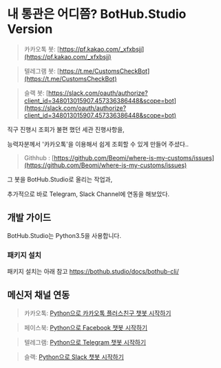 # 내 통관은 어디쯤? BotHub.Studio Version

> 카카오톡 봇: [https://pf.kakao.com/_xfxbsjj](https://pf.kakao.com/_xfxbsjj)

> 텔레그램 봇: [https://t.me/CustomsCheckBot](https://t.me/CustomsCheckBot)

> 슬랙 봇: [https://slack.com/oauth/authorize?client_id=348013015907.457336386448&scope=bot](https://slack.com/oauth/authorize?client_id=348013015907.457336386448&scope=bot)


직구 진행시 조회가 불편 했던 세관 진행사항을,

능력자분께서 '카카오톡'을 이용해서 쉽게 조회할 수 있게 만들어 주셨다..

> Githhub : [https://github.com/Beomi/where-is-my-customs/issues](https://github.com/Beomi/where-is-my-customs/issues)


그 봇을 BotHub.Studio로 올리는 작업과,

추가적으로 바로 Telegram, Slack Channel에 연동을 해보았다.



## 개발 가이드

BotHub.Studio는 Python3.5을 사용합니다.


### 패키지 설치 

패키지 설치는 아래 참고
https://bothub.studio/docs/bothub-cli/



## 메신저 채널 연동

> 카카오톡: [Python으로 카카오톡 플러스친구 챗봇 시작하기](https://medium.com/bothub-studio-ko/python%EC%9C%BC%EB%A1%9C-%EC%B9%B4%EC%B9%B4%EC%98%A4%ED%86%A1-%ED%94%8C%EB%9F%AC%EC%8A%A4%EC%B9%9C%EA%B5%AC-%EC%B1%97%EB%B4%87-%EC%8B%9C%EC%9E%91%ED%95%98%EA%B8%B0-66e364e0d764)

> 페이스북: [Python으로 Facebook 챗봇 시작하기](https://medium.com/bothub-studio-ko/python%EC%9C%BC%EB%A1%9C-facebook-%EC%B1%97%EB%B4%87-%EC%8B%9C%EC%9E%91%ED%95%98%EA%B8%B0-17d24c8b136f)

> 텔레그램: [Python으로 Telegram 챗봇 시작하기](https://medium.com/bothub-studio-ko/python%EC%9C%BC%EB%A1%9C-telegram-%EC%B1%97%EB%B4%87-%EC%8B%9C%EC%9E%91%ED%95%98%EA%B8%B0-617f222dd393)

> 슬랙: [Python으로 Slack 챗봇 시작하기](https://medium.com/bothub-studio/build-a-slack-chatbot-in-python-eadc27dea15e)

